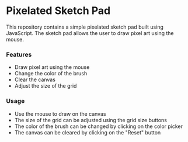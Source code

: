 # Pixelated Sketch Pad
This repository contains a simple pixelated sketch pad built using JavaScript. The sketch pad allows the user to draw pixel art using the mouse.

### Features
- Draw pixel art using the mouse
- Change the color of the brush
- Clear the canvas
- Adjust the size of the grid

### Usage
- Use the mouse to draw on the canvas
- The size of the grid can be adjusted using the grid size buttons
- The color of the brush can be changed by clicking on the color picker
- The canvas can be cleared by clicking on the "Reset" button
